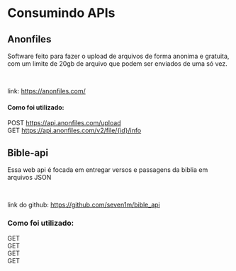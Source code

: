 # Consumindo APIs

## Anonfiles

Software feito para fazer o upload de arquivos de forma anonima e gratuita, com um limite de 20gb de arquivo que podem ser enviados de uma só vez.

<br>

link: https://anonfiles.com/

#### Como foi utilizado:

POST https://api.anonfiles.com/upload <br>
GET https://api.anonfiles.com/v2/file/{id}/info <br>

## Bible-api

Essa web api é focada em entregar versos e passagens da biblia em arquivos JSON

<br>

link do github: https://github.com/seven1m/bible_api

### Como foi utilizado:

GET <br>
GET <br>
GET <br>
GET <br>
